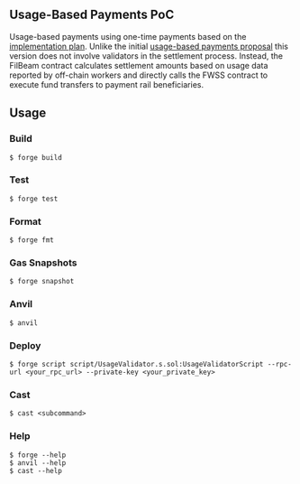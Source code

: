 ## Usage-Based Payments PoC

Usage-based payments using one-time payments based on the [implementation plan](./IMPL.md). Unlike the initial [usage-based payments proposal](https://spacemeridian.notion.site/FilCDN-M3-Usage-based-payments-247cdd5cccdb80018bdce4298eb66d18?source=copy_link) this version does not involve validators in the settlement process. Instead, the FilBeam contract calculates settlement amounts based on usage data reported by off-chain workers and directly calls the FWSS contract to execute fund transfers to payment rail beneficiaries.

## Usage

### Build

```shell
$ forge build
```

### Test

```shell
$ forge test
```

### Format

```shell
$ forge fmt
```

### Gas Snapshots

```shell
$ forge snapshot
```

### Anvil

```shell
$ anvil
```

### Deploy

```shell
$ forge script script/UsageValidator.s.sol:UsageValidatorScript --rpc-url <your_rpc_url> --private-key <your_private_key>
```

### Cast

```shell
$ cast <subcommand>
```

### Help

```shell
$ forge --help
$ anvil --help
$ cast --help
```
